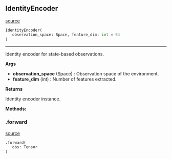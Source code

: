 #


## IdentityEncoder
[source](https://github.com/RLE-Foundation/Hsuanwu\blob\main\hsuanwu/xploit/encoder/identity_encoder.py\#L7)
```python 
IdentityEncoder(
   observation_space: Space, feature_dim: int = 64
)
```


---
Identity encoder for state-based observations.


**Args**

* **observation_space** (Space) : Observation space of the environment.
* **feature_dim** (int) : Number of features extracted.


**Returns**

Identity encoder instance.


**Methods:**


### .forward
[source](https://github.com/RLE-Foundation/Hsuanwu\blob\main\hsuanwu/xploit/encoder/identity_encoder.py\#L25)
```python
.forward(
   obs: Tensor
)
```

